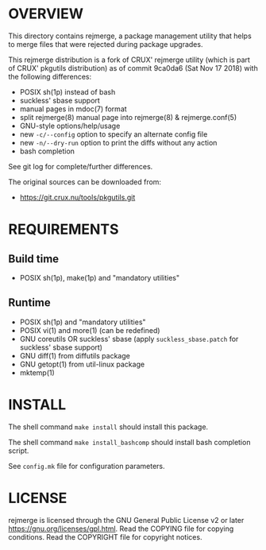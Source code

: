 OVERVIEW
========

This directory contains rejmerge, a package management utility that
helps to merge files that were rejected during package upgrades.

This rejmerge distribution is a fork of CRUX' rejmerge utility (which is
part of CRUX' pkgutils distribution) as of commit 9ca0da6 (Sat Nov 17
2018) with the following differences:
  * POSIX sh(1p) instead of bash
  * suckless' sbase support
  * manual pages in mdoc(7) format
  * split rejmerge(8) manual page into rejmerge(8) & rejmerge.conf(5)
  * GNU-style options/help/usage
  * new `-c/--config` option to specify an alternate config file
  * new `-n/--dry-run` option to print the diffs without any action
  * bash completion

See git log for complete/further differences.

The original sources can be downloaded from:
  * https://git.crux.nu/tools/pkgutils.git


REQUIREMENTS
============

Build time
----------
  * POSIX sh(1p), make(1p) and "mandatory utilities"

Runtime
-------
  * POSIX sh(1p) and "mandatory utilities"
  * POSIX vi(1) and more(1) (can be redefined)
  * GNU coreutils OR suckless' sbase (apply `suckless_sbase.patch` for
    suckless' sbase support)
  * GNU diff(1) from diffutils package
  * GNU getopt(1) from util-linux package
  * mktemp(1)


INSTALL
=======

The shell command `make install` should install this package.

The shell command `make install_bashcomp` should install bash completion
script.

See `config.mk` file for configuration parameters.


LICENSE
=======

rejmerge is licensed through the GNU General Public License v2 or later
<https://gnu.org/licenses/gpl.html>.
Read the COPYING file for copying conditions.
Read the COPYRIGHT file for copyright notices.

